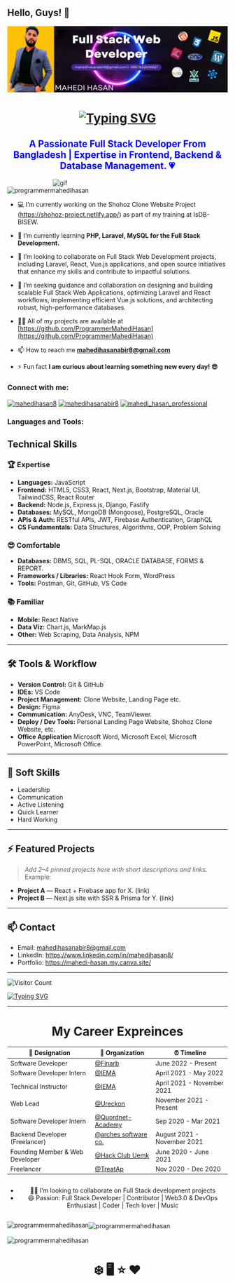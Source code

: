 ## Hello, Guys! 👋

![logo](https://github.com/ProgrammerMahediHasan/ProgrammerMahediHasan/blob/main/Github%20Banner.png)

<h1 align="center">
  <a href="https://git.io/typing-svg">
    <img src="https://readme-typing-svg.herokuapp.com?size=26&duration=4000&color=FF0000&font=Fira+Code&weight=700&lines=Hello+👋+I'm+Mahedi+Hasan" alt="Typing SVG"/>
  </a>
</h1>



<h2 align="center">  <font color="blue">A Passionate Full Stack Developer From Bangladesh | Expertise in Frontend, Backend & Database Management. 💗</font></h2>



<img align="right" alt="gif" width="400" src="https://gist.githubusercontent.com/Prince-Shivaram/106aa0f37f016eda7ec65de5acb90471/raw/760aff1fe331f8a445d4573aa88fd2ec16e72b83/My-work.gif">





<p align="left"> <img src="https://komarev.com/ghpvc/?username=programmermahedihasan&label=Profile%20views&color=0e75b6&style=flat" alt="programmermahedihasan" /> </p>

- 💻 I’m currently working on the Shohoz Clone Website Project (https://shohoz-project.netlify.app/) as part of my training at IsDB-BISEW.
  
- 🌱 I’m currently learning **PHP, Laravel, MySQL for the Full Stack Development.**

- 👯 I’m looking to collaborate on Full Stack Web Development projects, including Laravel, React, Vue.js applications, and open source initiatives that enhance my skills and contribute to impactful solutions.


- 🤝 I’m seeking guidance and collaboration on designing and building scalable Full Stack Web Applications, optimizing Laravel and React workflows, implementing efficient Vue.js solutions, and architecting robust, high-performance databases.

- 👨‍💻 All of my projects are available at [https://github.com/ProgrammerMahediHasan](https://github.com/ProgrammerMahediHasan)

- 📫 How to reach me **mahedihasanabir8@gmail.com**

- ⚡ Fun fact **I am curious about learning something new every day! 😎**

<h3 align="left">Connect with me:</h3>
<p align="left">
<a href="https://linkedin.com/in/mahedihasan8" target="blank"><img align="center" src="https://raw.githubusercontent.com/rahuldkjain/github-profile-readme-generator/master/src/images/icons/Social/linked-in-alt.svg" alt="mahedihasan8" height="30" width="40" /></a>
<a href="https://fb.com/mahedihasanabir8" target="blank"><img align="center" src="https://raw.githubusercontent.com/rahuldkjain/github-profile-readme-generator/master/src/images/icons/Social/facebook.svg" alt="mahedihasanabir8" height="30" width="40" /></a>
<a href="https://instagram.com/mahedi_hasan_professional" target="blank"><img align="center" src="https://raw.githubusercontent.com/rahuldkjain/github-profile-readme-generator/master/src/images/icons/Social/instagram.svg" alt="mahedi_hasan_professional" height="30" width="40" /></a>
</p>

<h3 align="left">Languages and Tools:</h3>

<h2>Technical Skills</h2>

### 🏆 Expertise
- **Languages:** JavaScript 
- **Frontend:** HTML5, CSS3, React, Next.js, Bootstrap, Material UI, TailwindCSS, React Router  
- **Backend:** Node.js, Express.js, Django, Fastify  
- **Databases:** MySQL, MongoDB (Mongoose), PostgreSQL, Oracle  
- **APIs & Auth:** RESTful APIs, JWT, Firebase Authentication, GraphQL  
- **CS Fundamentals:** Data Structures, Algorithms, OOP, Problem Solving

### 😎 Comfortable
- **Databases:** DBMS, SQL, PL-SQL, ORACLE DATABASE, FORMS & REPORT.
- **Frameworks / Libraries:** React Hook Form, WordPress  
- **Tools:** Postman, Git, GitHub, VS Code

### 📚 Familiar
- **Mobile:** React Native  
- **Data Viz:** Chart.js, MarkMap.js  
- **Other:** Web Scraping, Data Analysis, NPM

---

## 🛠 Tools & Workflow
- **Version Control:** Git & GitHub  
- **IDEs:** VS Code  
- **Project Management:** Clone Website, Landing Page etc. 
- **Design:** Figma  
- **Communication:** AnyDesk, VNC, TeamViewer.
- **Deploy / Dev Tools:** Personal Landing Page Website, Shohoz Clone Website, etc.
- **Office Application** Microsoft Word, Microsoft Excel, Microsoft PowerPoint, Microsoft Office.

---

## 🧠 Soft Skills
 - Leadership
 - Communication
 - Active Listening
 - Quick Learner
 - Hard Working

---

## ⚡ Featured Projects
> _Add 2–4 pinned projects here with short descriptions and links._  
Example:
- **Project A** — React + Firebase app for X. (link)
- **Project B** — Next.js site with SSR & Prisma for Y. (link)

---

## 📫 Contact
- Email: mahedihasanabir8@gmail.com  
- LinkedIn: https://www.linkedin.com/in/mahedihasan8/
- Portfolio: https://mahedi-hasan.my.canva.site/

---

![Visitor Count](https://komarev.com/ghpvc/?username=pollob-official&color=blue)  

[![Typing SVG](https://readme-typing-svg.herokuapp.com?size=22&duration=4000&color=FF0000&lines=👩🏻‍💻Welcome+To+My+Career+Exprience;Open+to+Collaboration)](https://git.io/typing-svg)

---


  <h1 align="center">My Career Expreinces</h1>

  <table align="center">
    <thead>
      <tr>
        <th>💼 Designation</th>
        <th>🏢 Organization</th>
        <th>⏰ Timeline</th>
      </tr>
    </thead>
    <tbody>
      <tr>
        <td>Software Developer</td>
        <td><a href="@Finarb">@Finarb</a></td>
        <td>June 2022 - Present</td>
      </tr>
      <tr>
        <td>Software Developer Intern</td>
        <td><a href="@IEMA">@IEMA</a></td>
        <td>April 2021 - May 2022</td>
      </tr>
      <tr>
        <td>Technical Instructor</td>
        <td><a href="@IEMA">@IEMA</a></td>
        <td>April 2021 - November 2021</td>
      </tr>
      <tr>
        <td>Web Lead</td>
        <td><a href="@Ureckon">@Ureckon</a></td>
        <td>November 2021 - Present</td>
      </tr>
      <tr>
        <td>Software Developer Intern</td>
        <td><a href="@Quordnet-Academy">@Quordnet-Academy</a></td>
        <td>Sep 2020 - Mar 2021</td>
      </tr>
      <tr>
        <td>Backend Developer (Freelancer)</td>
        <td><a href="@arches software co.">@arches software co.</a></td>
        <td>August 2021 - November 2021</td>
      </tr>
      <tr>
        <td>Founding Member & Web Developer</td>
        <td><a href="@Hack Club Uemk">@Hack Club Uemk</a></td>
        <td>June 2020 - June 2021</td>
      </tr>
      <tr>
        <td>Freelancer</td>
        <td><a href="@TreatAp">@TreatAp</a></td>
        <td>Nov 2020 - Dec 2020</td>
      </tr>
    </tbody>
  </table>


  <ul style="display: inline-block; text-align: center;">
    <li>🧑‍💻 I’m looking to collaborate on Full Stack development projects</li>
    <li>😄 Passion: Full Stack Developer | Contributor | Web3.0 & DevOps Enthusiast | Coder | Tech lover | Music</li>
  </ul>


</body>








<p><img align="left" src="https://github-readme-stats.vercel.app/api/top-langs?username=programmermahedihasan&show_icons=true&locale=en&layout=compact" alt="programmermahedihasan" /></p>

<p><img align="center" src="https://github-readme-stats.vercel.app/api?username=programmermahedihasan&show_icons=true&locale=en" alt="programmermahedihasan" /></p>

<p><img align="center" src="https://github-readme-streak-stats.herokuapp.com/?user=programmermahedihasan&" alt="programmermahedihasan" /></p>

<h1 align="center"> ❄️ 🖥️  ⭐ ❤️ </h1>

